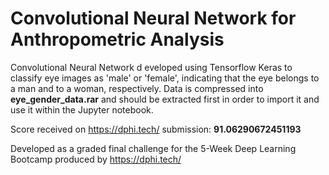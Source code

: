 # Convolutional Neural Network for Anthropometric Analysis
Convolutional Neural Network d eveloped using Tensorflow Keras to classify eye images as 'male' or 'female', indicating that the eye belongs to a man and to a woman, respectively. Data is compressed into **eye_gender_data.rar** and should be extracted first in order to import it and use it within the Jupyter notebook.

Score received on https://dphi.tech/ submission: **91.06290672451193**

Developed as a graded final challenge for the 5-Week Deep Learning Bootcamp produced by https://dphi.tech/
